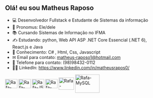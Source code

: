 ## Olá! eu sou Matheus Raposo
- 💻 Desenvolvedor Fullstack e Estudante de Sistemas da informação
- 👦 Pronomus: Ele/dele
- 📚 Cursando Sistemas de Informação no IFMA
- ✍ Estudando: python, Web API ASP .NET Core Essencial (.NET 6), React.js e Java
- 🧠 Conhecimento: C# , Html, Css, Javascript
- ✉  Email para contato: matheus-raposo1@hotmail.com
- 📱  Telefone para contato: (98)98432-0112
- 👨‍💻 LinkedIn: https://www.linkedin.com/in/matheusrapos0/ 

<div>
<img align = "center" alt = "Rafa-Csharp" height="30" width="40" src="https://cdn.jsdelivr.net/gh/devicons/devicon/icons/csharp/csharp-original.svg" /> <img align = "center" alt = "Rafa-CSS" height="30" width="40" src="https://cdn.jsdelivr.net/gh/devicons/devicon/icons/css3/css3-original.svg" /> <img align = "center" alt = "Rafa-JS" height="30" width="40" src="https://cdn.jsdelivr.net/gh/devicons/devicon/icons/javascript/javascript-original.svg" /> <img align = "center" alt = "Rafa-HTML" height="30" width="40" src="https://cdn.jsdelivr.net/gh/devicons/devicon/icons/html5/html5-original.svg" /> <img align = "center" alt = "Rafa-DotNet" height="40" width="50" src="https://cdn.jsdelivr.net/gh/devicons/devicon/icons/dot-net/dot-net-original.svg" /> <img  align = "center" alt = "Rafa-MySQL" height="60" width="80" src="https://cdn.jsdelivr.net/gh/devicons/devicon/icons/mysql/mysql-plain-wordmark.svg" />
</div>
